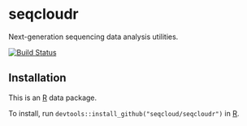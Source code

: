 # seqcloudr

Next-generation sequencing data analysis utilities.

[![Build Status](https://travis-ci.org/seqcloud/seqcloudr.svg?branch=master)](https://travis-ci.org/seqcloud/seqcloudr)

## Installation

This is an [R](https://www.r-project.org) data package.

To install, run `devtools::install_github("seqcloud/seqcloudr")` in [R](https://www.r-project.org).
